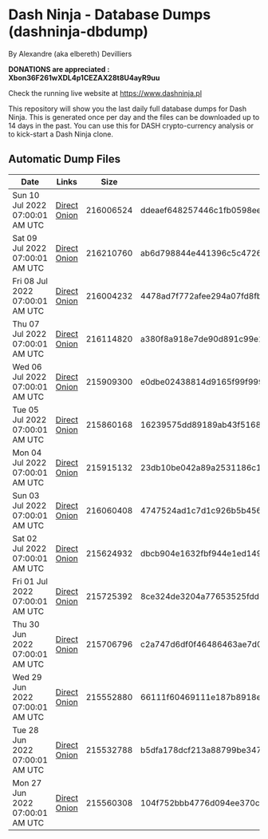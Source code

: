 # Dash Ninja - Database Dumps (dashninja-dbdump)
By Alexandre (aka elbereth) Devilliers

**DONATIONS are appreciated : Xbon36F261wXDL4p1CEZAX28t8U4ayR9uu**

Check the running live website at https://www.dashninja.pl

This repository will show you the last daily full database dumps for Dash Ninja. This is generated once per day and the files can be downloaded up to 14 days in the past.
You can use this for DASH crypto-currency analysis or to kick-start a Dash Ninja clone.


## Automatic Dump Files
| Date | Links | Size | SHA256 |
|--|--|--|--|
| Sun 10 Jul 2022 07:00:01 AM UTC | [Direct](https://oshi.at/uvGg) [Onion](http://5ety7tpkim5me6eszuwcje7bmy25pbtrjtue7zkqqgziljwqy3rrikqd.onion/uvGg) | 216006524 | ddeaef648257446c1fb0598ee5cba1ec3f872e875cbf89e5fb192d76223f4e90 | 
| Sat 09 Jul 2022 07:00:01 AM UTC | [Direct](https://oshi.at/dufg) [Onion](http://5ety7tpkim5me6eszuwcje7bmy25pbtrjtue7zkqqgziljwqy3rrikqd.onion/dufg) | 216210760 | ab6d798844e441396c5c4726dec9e684591d21816902f2e2ad9966b31b8b5ef0 | 
| Fri 08 Jul 2022 07:00:01 AM UTC | [Direct](https://oshi.at/UvZD) [Onion](http://5ety7tpkim5me6eszuwcje7bmy25pbtrjtue7zkqqgziljwqy3rrikqd.onion/UvZD) | 216004232 | 4478ad7f772afee294a07fd8fb83928e6d95ef120623ddea75b7a920b7ab3183 | 
| Thu 07 Jul 2022 07:00:01 AM UTC | [Direct](https://oshi.at/iQYN) [Onion](http://5ety7tpkim5me6eszuwcje7bmy25pbtrjtue7zkqqgziljwqy3rrikqd.onion/iQYN) | 216114820 | a380f8a918e7de90d891c99e131fef255f4e81b2030763d6e1eeff7c47991132 | 
| Wed 06 Jul 2022 07:00:01 AM UTC | [Direct](https://oshi.at/SsVR) [Onion](http://5ety7tpkim5me6eszuwcje7bmy25pbtrjtue7zkqqgziljwqy3rrikqd.onion/SsVR) | 215909300 | e0dbe02438814d9165f99f9993306e8830b703afa9cda3e94c94290494c16318 | 
| Tue 05 Jul 2022 07:00:01 AM UTC | [Direct](https://oshi.at/bLfi) [Onion](http://5ety7tpkim5me6eszuwcje7bmy25pbtrjtue7zkqqgziljwqy3rrikqd.onion/bLfi) | 215860168 | 16239575dd89189ab43f516829d7d63edb108d5ff1986bfa4c468a826d582ee5 | 
| Mon 04 Jul 2022 07:00:01 AM UTC | [Direct](https://oshi.at/ptMM) [Onion](http://5ety7tpkim5me6eszuwcje7bmy25pbtrjtue7zkqqgziljwqy3rrikqd.onion/ptMM) | 215915132 | 23db10be042a89a2531186c137ee569e1c51582e1ae757d36cf411f4d70f73cd | 
| Sun 03 Jul 2022 07:00:01 AM UTC | [Direct](https://oshi.at/BZtt) [Onion](http://5ety7tpkim5me6eszuwcje7bmy25pbtrjtue7zkqqgziljwqy3rrikqd.onion/BZtt) | 216060408 | 4747524ad1c7d1c926b5b45614cedc657b2be288b325ece398d0747ec99f63af | 
| Sat 02 Jul 2022 07:00:01 AM UTC | [Direct](https://oshi.at/uitr) [Onion](http://5ety7tpkim5me6eszuwcje7bmy25pbtrjtue7zkqqgziljwqy3rrikqd.onion/uitr) | 215624932 | dbcb904e1632fbf944e1ed149cea257949c0a510e803fa81ae6381fd5494af74 | 
| Fri 01 Jul 2022 07:00:01 AM UTC | [Direct](https://oshi.at/dspc) [Onion](http://5ety7tpkim5me6eszuwcje7bmy25pbtrjtue7zkqqgziljwqy3rrikqd.onion/dspc) | 215725392 | 8ce324de3204a77653525fdd0e8d187c4efb37670abb45f2ca24d08a4eddfe7b | 
| Thu 30 Jun 2022 07:00:01 AM UTC | [Direct](https://oshi.at/CYVj) [Onion](http://5ety7tpkim5me6eszuwcje7bmy25pbtrjtue7zkqqgziljwqy3rrikqd.onion/CYVj) | 215706796 | c2a747d6df0f46486463ae7d0b42aaced965ed9e1d7dfa61015a099a45985c6e | 
| Wed 29 Jun 2022 07:00:01 AM UTC | [Direct](https://oshi.at/jeWL) [Onion](http://5ety7tpkim5me6eszuwcje7bmy25pbtrjtue7zkqqgziljwqy3rrikqd.onion/jeWL) | 215552880 | 66111f60469111e187b8918ea4510f7854cec14c14741fef2fce29c10560ddd2 | 
| Tue 28 Jun 2022 07:00:01 AM UTC | [Direct](https://oshi.at/ytsb) [Onion](http://5ety7tpkim5me6eszuwcje7bmy25pbtrjtue7zkqqgziljwqy3rrikqd.onion/ytsb) | 215532788 | b5dfa178dcf213a88799be347b4443130ead3d537ca599f6279507b937c4703d | 
| Mon 27 Jun 2022 07:00:01 AM UTC | [Direct](https://oshi.at/CSzN) [Onion](http://5ety7tpkim5me6eszuwcje7bmy25pbtrjtue7zkqqgziljwqy3rrikqd.onion/CSzN) | 215560308 | 104f752bbb4776d094ee370c694910188583f427130ae069b67cd924075704bd | 
